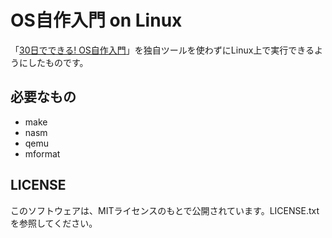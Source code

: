 # OS自作入門 on Linux

「[30日でできる! OS自作入門](http://tatsu-zine.com/books/make-your-own-os-in30days)」を独自ツールを使わずにLinux上で実行できるようにしたものです。

## 必要なもの

* make
* nasm
* qemu
* mformat

## LICENSE

このソフトウェアは、MITライセンスのもとで公開されています。LICENSE.txtを参照してください。
